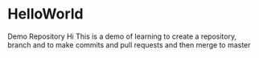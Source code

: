 # HelloWorld
Demo Repository
Hi This is a demo of learning to create a repository, branch and to make commits and pull requests and then merge to master
